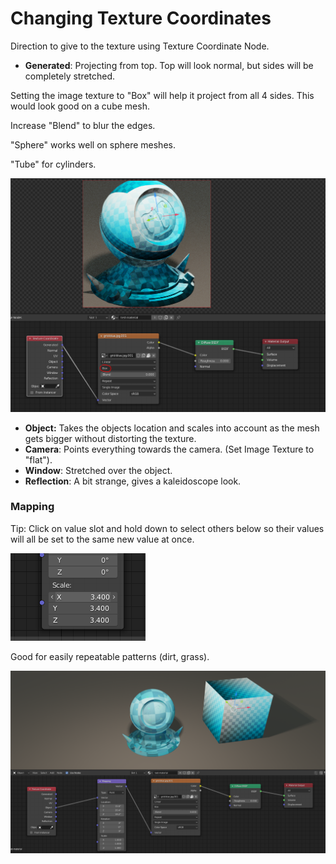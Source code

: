 # Changing Texture Coordinates

Direction to give to the texture using Texture Coordinate Node.

* **Generated**: Projecting from top. Top will look normal, but sides will be completely stretched.

Setting the image texture to "Box" will help it project from all 4 sides. This would look good on a cube mesh.

Increase "Blend" to blur the edges.

"Sphere" works well on sphere meshes.

"Tube" for cylinders.

![](../../.gitbook/assets/image%20%2864%29.png)

* **Object:** Takes the objects location and scales into account as the mesh gets bigger without distorting the texture.
* **Camera**: Points everything towards the camera. \(Set Image Texture to "flat"\).
* **Window**: Stretched over the object.
* **Reflection**: A bit strange, gives a kaleidoscope look.

### Mapping

Tip: Click on value slot and hold down to select others below so their values will all be set to the same new value at once.

![](../../.gitbook/assets/image%20%2859%29.png)

Good for easily repeatable patterns \(dirt, grass\).

![](../../.gitbook/assets/image%20%2869%29.png)

